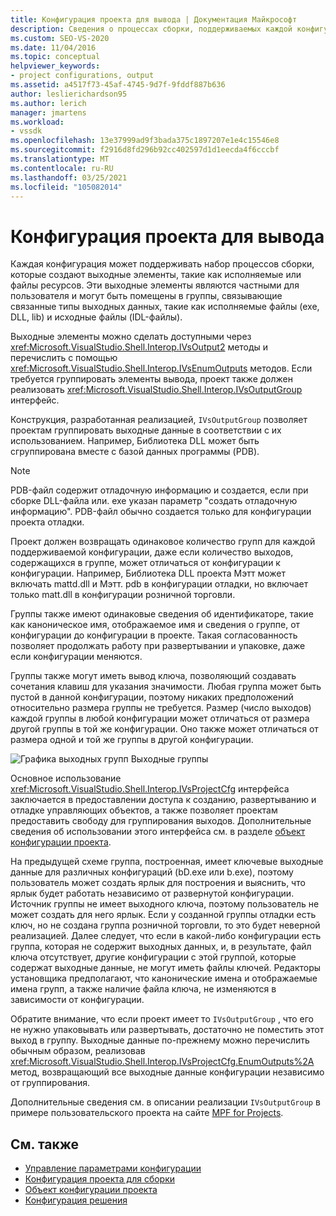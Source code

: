 ```yaml
---
title: Конфигурация проекта для вывода | Документация Майкрософт
description: Сведения о процессах сборки, поддерживаемых каждой конфигурацией, а также об интерфейсах и методах, с помощью которых можно сделать доступными выходные элементы.
ms.custom: SEO-VS-2020
ms.date: 11/04/2016
ms.topic: conceptual
helpviewer_keywords:
- project configurations, output
ms.assetid: a4517f73-45af-4745-9d7f-9fddf887b636
author: leslierichardson95
ms.author: lerich
manager: jmartens
ms.workload:
- vssdk
ms.openlocfilehash: 13e37999ad9f3bada375c1897207e1e4c15546e8
ms.sourcegitcommit: f2916d8fd296b92cc402597d1d1eecda4f6cccbf
ms.translationtype: MT
ms.contentlocale: ru-RU
ms.lasthandoff: 03/25/2021
ms.locfileid: "105082014"
---
```

# <a name="project-configuration-for-output"></a>Конфигурация проекта для вывода
Каждая конфигурация может поддерживать набор процессов сборки, которые создают выходные элементы, такие как исполняемые или файлы ресурсов. Эти выходные элементы являются частными для пользователя и могут быть помещены в группы, связывающие связанные типы выходных данных, такие как исполняемые файлы (exe, DLL, lib) и исходные файлы (IDL-файлы).

 Выходные элементы можно сделать доступными через <xref:Microsoft.VisualStudio.Shell.Interop.IVsOutput2> методы и перечислить с помощью <xref:Microsoft.VisualStudio.Shell.Interop.IVsEnumOutputs> методов. Если требуется группировать элементы вывода, проект также должен реализовать <xref:Microsoft.VisualStudio.Shell.Interop.IVsOutputGroup> интерфейс.

 Конструкция, разработанная реализацией, `IVsOutputGroup` позволяет проектам группировать выходные данные в соответствии с их использованием. Например, Библиотека DLL может быть сгруппирована вместе с базой данных программы (PDB).

> [!NOTE]
> PDB-файл содержит отладочную информацию и создается, если при сборке DLL-файла или. exe указан параметр "создать отладочную информацию". PDB-файл обычно создается только для конфигурации проекта отладки.

 Проект должен возвращать одинаковое количество групп для каждой поддерживаемой конфигурации, даже если количество выходов, содержащихся в группе, может отличаться от конфигурации к конфигурации. Например, Библиотека DLL проекта Мэтт может включать mattd.dll и Мэтт. pdb в конфигурации отладки, но включает только matt.dll в конфигурации розничной торговли.

 Группы также имеют одинаковые сведения об идентификаторе, такие как каноническое имя, отображаемое имя и сведения о группе, от конфигурации до конфигурации в проекте. Такая согласованность позволяет продолжать работу при развертывании и упаковке, даже если конфигурации меняются.

 Группы также могут иметь вывод ключа, позволяющий создавать сочетания клавиш для указания значимости. Любая группа может быть пустой в данной конфигурации, поэтому никаких предположений относительно размера группы не требуется. Размер (число выходов) каждой группы в любой конфигурации может отличаться от размера другой группы в той же конфигурации. Оно также может отличаться от размера одной и той же группы в другой конфигурации.

 ![Графика выходных групп](../../extensibility/internals/media/vsoutputgroups.gif "всаутпутграупс") Выходные группы

 Основное использование <xref:Microsoft.VisualStudio.Shell.Interop.IVsProjectCfg> интерфейса заключается в предоставлении доступа к созданию, развертыванию и отладке управляющих объектов, а также позволяет проектам предоставить свободу для группирования выходов. Дополнительные сведения об использовании этого интерфейса см. в разделе [объект конфигурации проекта](../../extensibility/internals/project-configuration-object.md).

 На предыдущей схеме группа, построенная, имеет ключевые выходные данные для различных конфигураций (bD.exe или b.exe), поэтому пользователь может создать ярлык для построения и выяснить, что ярлык будет работать независимо от развернутой конфигурации. Источник группы не имеет выходного ключа, поэтому пользователь не может создать для него ярлык. Если у созданной группы отладки есть ключ, но не создана группа розничной торговли, то это будет неверной реализацией. Далее следует, что если в какой-либо конфигурации есть группа, которая не содержит выходных данных, и, в результате, файл ключа отсутствует, другие конфигурации с этой группой, которые содержат выходные данные, не могут иметь файлы ключей. Редакторы установщика предполагают, что канонические имена и отображаемые имена групп, а также наличие файла ключа, не изменяются в зависимости от конфигурации.

 Обратите внимание, что если проект имеет то `IVsOutputGroup` , что его не нужно упаковывать или развертывать, достаточно не поместить этот выход в группу. Выходные данные по-прежнему можно перечислить обычным образом, реализовав <xref:Microsoft.VisualStudio.Shell.Interop.IVsProjectCfg.EnumOutputs%2A> метод, возвращающий все выходные данные конфигурации независимо от группирования.

 Дополнительные сведения см. в описании реализации `IVsOutputGroup` в примере пользовательского проекта на сайте [MPF for Projects](https://github.com/tunnelvisionlabs/MPFProj10).

## <a name="see-also"></a>См. также
- [Управление параметрами конфигурации](../../extensibility/internals/managing-configuration-options.md)
- [Конфигурация проекта для сборки](../../extensibility/internals/project-configuration-for-building.md)
- [Объект конфигурации проекта](../../extensibility/internals/project-configuration-object.md)
- [Конфигурация решения](../../extensibility/internals/solution-configuration.md)

